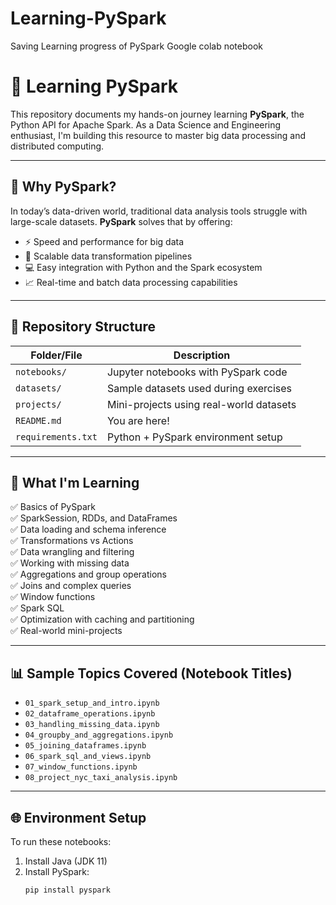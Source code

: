 # Learning-PySpark
Saving Learning progress of PySpark Google colab notebook

# 🚀 Learning PySpark

This repository documents my hands-on journey learning **PySpark**, the Python API for Apache Spark. As a Data Science and Engineering enthusiast, I'm building this resource to master big data processing and distributed computing.

---

## 🧠 Why PySpark?

In today’s data-driven world, traditional data analysis tools struggle with large-scale datasets. **PySpark** solves that by offering:

- ⚡ Speed and performance for big data
- 🧩 Scalable data transformation pipelines
- 💻 Easy integration with Python and the Spark ecosystem
- 📈 Real-time and batch data processing capabilities

---

## 🧾 Repository Structure

| Folder/File                | Description |
|---------------------------|-------------|
| `notebooks/`              | Jupyter notebooks with PySpark code |
| `datasets/`               | Sample datasets used during exercises |
| `projects/`               | Mini-projects using real-world datasets |
| `README.md`               | You are here! |
| `requirements.txt`        | Python + PySpark environment setup |

---

## 📘 What I'm Learning

✅ Basics of PySpark  
✅ SparkSession, RDDs, and DataFrames  
✅ Data loading and schema inference  
✅ Transformations vs Actions  
✅ Data wrangling and filtering  
✅ Working with missing data  
✅ Aggregations and group operations  
✅ Joins and complex queries  
✅ Window functions  
✅ Spark SQL  
✅ Optimization with caching and partitioning  
✅ Real-world mini-projects

---

## 📊 Sample Topics Covered (Notebook Titles)

- `01_spark_setup_and_intro.ipynb`
- `02_dataframe_operations.ipynb`
- `03_handling_missing_data.ipynb`
- `04_groupby_and_aggregations.ipynb`
- `05_joining_dataframes.ipynb`
- `06_spark_sql_and_views.ipynb`
- `07_window_functions.ipynb`
- `08_project_nyc_taxi_analysis.ipynb`

---

## 🌐 Environment Setup

To run these notebooks:

1. Install Java (JDK 11)
2. Install PySpark:
   ```bash
   pip install pyspark
